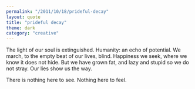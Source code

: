 ```yaml
---
permalink: "/2011/10/18/prideful-decay"
layout: quote
title: "prideful decay"
theme: dark
category: "creative"
---
```


The light of our soul is extinguished. Humanity: an echo of potential. We march, to the empty beat of our lives, blind. Happiness we seek, where we know it does not hide. But we have grown fat, and lazy and stupid so we do not stray. Our lies show us the way.

There is nothing here to see. Nothing here to feel.
